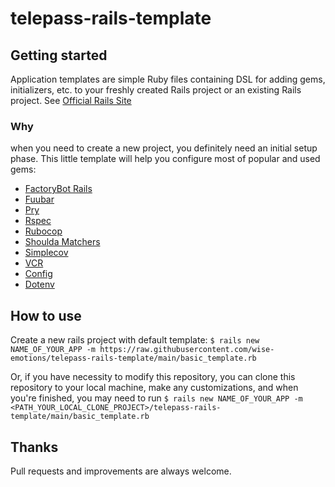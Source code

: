 # telepass-rails-template

## Getting started
Application templates are simple Ruby files containing DSL for adding gems, initializers, etc. to your freshly created Rails project or an existing Rails project. See [Official Rails Site](https://guides.rubyonrails.org/rails_application_templates.html)

### Why
when you need to create a new project, you definitely need an initial setup phase. This little template will help you configure most of popular and used gems:
- [FactoryBot Rails](https://github.com/thoughtbot/factory_bot_rails)
- [Fuubar](https://github.com/thekompanee/fuubar)
- [Pry](https://github.com/pry/pry)
- [Rspec](https://github.com/rspec/rspec-rails)
- [Rubocop](https://github.com/rubocop/rubocop)
- [Shoulda Matchers](https://github.com/thoughtbot/shoulda-matchers)
- [Simplecov](https://github.com/simplecov-ruby/simplecov)
- [VCR](https://github.com/vcr/vcr)
- [Config](https://github.com/rubyconfig/config)
- [Dotenv](https://github.com/bkeepers/dotenv)

## How to use
Create a new rails project with default template: 
`$ rails new NAME_OF_YOUR_APP -m https://raw.githubusercontent.com/wise-emotions/telepass-rails-template/main/basic_template.rb`

Or, if you have necessity to modify this repository, you can clone this repository to your local machine, make any customizations, and when you're finished, you may need to run
`$ rails new NAME_OF_YOUR_APP -m <PATH_YOUR_LOCAL_CLONE_PROJECT>/telepass-rails-template/main/basic_template.rb`

## Thanks 
Pull requests and improvements are always welcome.
